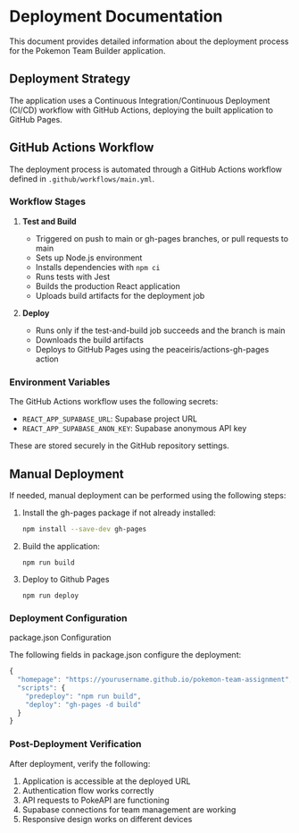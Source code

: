 # Deployment Documentation

This document provides detailed information about the deployment process for the Pokemon Team Builder application.

## Deployment Strategy

The application uses a Continuous Integration/Continuous Deployment (CI/CD) workflow with GitHub Actions, deploying the built application to GitHub Pages.

## GitHub Actions Workflow

The deployment process is automated through a GitHub Actions workflow defined in `.github/workflows/main.yml`.

### Workflow Stages

1. **Test and Build**
   - Triggered on push to main or gh-pages branches, or pull requests to main
   - Sets up Node.js environment
   - Installs dependencies with `npm ci`
   - Runs tests with Jest
   - Builds the production React application
   - Uploads build artifacts for the deployment job

2. **Deploy**
   - Runs only if the test-and-build job succeeds and the branch is main
   - Downloads the build artifacts
   - Deploys to GitHub Pages using the peaceiris/actions-gh-pages action

### Environment Variables

The GitHub Actions workflow uses the following secrets:
- `REACT_APP_SUPABASE_URL`: Supabase project URL
- `REACT_APP_SUPABASE_ANON_KEY`: Supabase anonymous API key

These are stored securely in the GitHub repository settings.

## Manual Deployment

If needed, manual deployment can be performed using the following steps:

1. Install the gh-pages package if not already installed:
   ```bash
   npm install --save-dev gh-pages
   ```
2. Build the application:
    ```
    npm run build
    ```
3. Deploy to Github Pages
    ```
    npm run deploy
    ```

### Deployment Configuration
package.json Configuration

The following fields in package.json configure the deployment:

``` js
{
  "homepage": "https://yourusername.github.io/pokemon-team-assignment",
  "scripts": {
    "predeploy": "npm run build",
    "deploy": "gh-pages -d build"
  }
}
``` 
### Post-Deployment Verification
After deployment, verify the following:

1. Application is accessible at the deployed URL
2. Authentication flow works correctly
3. API requests to PokeAPI are functioning
4. Supabase connections for team management are working
5. Responsive design works on different devices